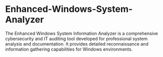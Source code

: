 # Enhanced-Windows-System-Analyzer
The Enhanced Windows System Information Analyzer is a comprehensive cybersecurity and IT auditing tool developed for professional system analysis and documentation. It provides detailed reconnaissance and information gathering capabilities for Windows environments.
